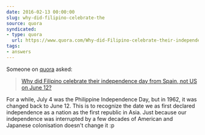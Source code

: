 ```yaml
---
date: 2016-02-13 00:00:00
slug: why-did-filipino-celebrate-the
source: quora
syndicated:
- type: quora
  url: https://www.quora.com/Why-did-Filipino-celebrate-their-independence-day-from-Spain-not-US-on-June-12/answer/Roy-Tang
tags:
- answers
---
```


Someone on [quora](https://quora.com) asked:

> [Why did Filipino celebrate their independence day from Spain, not US on June 12?](https://www.quora.com/Why-did-Filipino-celebrate-their-independence-day-from-Spain-not-US-on-June-12/answer/Roy-Tang)


For a while, July 4 was the Philippine Independence Day, but in 1962, it was changed back to June 12. This is to recognize the date we as first declared independence as a nation as the first republic in Asia. Just because our independence was interrupted by a few decades of American and Japanese colonisation doesn't change it :p